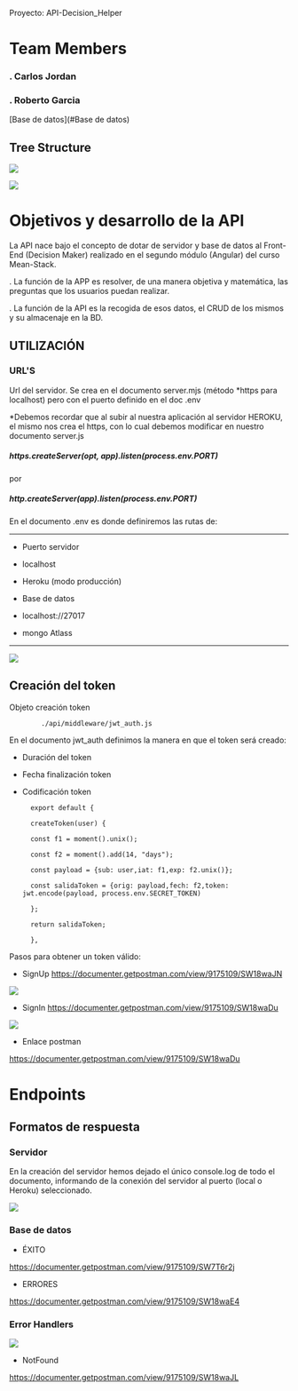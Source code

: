
Proyecto: API-Decision_Helper

  

# Team Members

### . Carlos Jordan

### . Roberto Garcia

[Base de datos](#Base de datos)  

## Tree Structure

  

![](https://imgur.com/O3w0uUO.png)

![](https://imgur.com/rAc3NLf.png)

  

# Objetivos y desarrollo de la API

  

La API nace bajo el concepto de dotar de servidor y base de datos al Front-End (Decision Maker) realizado en el segundo módulo (Angular) del curso Mean-Stack.

  

. La función de la APP es resolver, de una manera objetiva y matemática, las preguntas que los usuarios puedan realizar.

  

. La función de la API es la recogida de esos datos, el CRUD de los mismos y su almacenaje en la BD.

  
  
  

## UTILIZACIÓN

  

### URL'S

  

Url del servidor. Se crea en el documento server.mjs (método *https para localhost) pero con el puerto definido en el doc .env

*Debemos recordar que al subir al nuestra aplicación al servidor HEROKU, el mismo nos crea el https, con lo cual debemos modificar en nuestro documento server.js

  

##### https.createServer(opt, app).listen(process.env.PORT)

por

  

##### http.createServer(app).listen(process.env.PORT)

  

En el documento .env es donde definiremos las rutas de:

  
------------------
- Puerto servidor

- localhost

- Heroku (modo producción)

  

- Base de datos

- localhost://27017

- mongo Atlass

---------  

![](https://imgur.com/0Mtrk03.png)

  

## Creación del token

  

Objeto creación token 
		
			./api/middleware/jwt_auth.js

  

En el documento jwt_auth definimos la manera en que el token será creado:

  

- Duración del token

- Fecha finalización token

- Codificación token

  

		export default {

		createToken(user) {

		const f1 = moment().unix();

		const f2 = moment().add(14, "days");

		const payload = {sub: user,iat: f1,exp: f2.unix()};

		const salidaToken = {orig: payload,fech: f2,token: jwt.encode(payload, process.env.SECRET_TOKEN)

		};

		return salidaToken;

		},



Pasos para obtener un token válido:

  

- SignUp https://documenter.getpostman.com/view/9175109/SW18waJN

  

![](https://imgur.com/Vbovdsg.png)

  

- SignIn https://documenter.getpostman.com/view/9175109/SW18waDu

  

![](https://imgur.com/0uUe1xh.png)

  

- Enlace postman

  

https://documenter.getpostman.com/view/9175109/SW18waDu

  
# Endpoints

## Formatos de respuesta

  
  
  

### Servidor

  

En la creación del servidor hemos dejado el único console.log de todo el documento, informando de la conexión del servidor al puerto (local o Heroku) seleccionado.

  

![](https://imgur.com/2AH61RE.png)

  

### Base de datos

  

- ÉXITO

  

https://documenter.getpostman.com/view/9175109/SW7T6r2j

- ERRORES

  

https://documenter.getpostman.com/view/9175109/SW18waE4

  

### Error Handlers

  

![](https://imgur.com/OuO9UTq.png)

  

- NotFound

  

https://documenter.getpostman.com/view/9175109/SW18waJL
